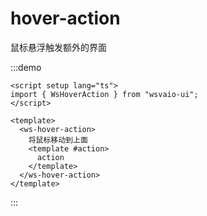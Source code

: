 # hover-action

鼠标悬浮触发额外的界面

:::demo

```vue
<script setup lang="ts">
import { WsHoverAction } from "wsvaio-ui";
</script>

<template>
  <ws-hover-action>
    将鼠标移动到上面
    <template #action>
      action
    </template>
  </ws-hover-action>
</template>
```

:::
